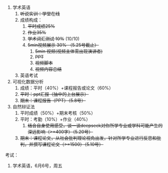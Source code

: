 1. 学术英语
	1. ~~听说实训：学堂在线~~
	2. 成绩构成：
		1. ~~平时成绩25%~~
		2. ~~作业35%~~
		3. ~~学术词汇测试 10%~~ (10/10)
		4. ~~5min视频展示 30% （5.25号截止）~~
			1. ~~5min 视频(视频主体需出现演讲者)~~
			2. ~~PPT~~
			3. ~~视频脚本~~
			4. ~~视频内容总结~~
	3. 英语考试 
2. 可视化数据分析
	1. 成绩：平时（40%）+课程报告或论文（60%）
	2. ~~平时：ppt汇报（抽中的上台展示）~~
	3. ~~期末：课程报告（PPT）（5.8号）~~
3. 自然辩证法
	1. 平时成绩（50%）+期末考核（50%）
	2. 平时：考勤（10%）+作业（40%）
		1. ~~结合自身使用感受，谈一谈deepseek对你所学专业或学科可能产生的深远影响（>=400字）（5.20号）~~
	3. ~~期末：课程论文，从社会批判理论视角出发，针对所学专业进行反思和批判，并撰写课程论文（>=1500）（5.10号）~~



考试：
1. 学术英语，6月6号，周五